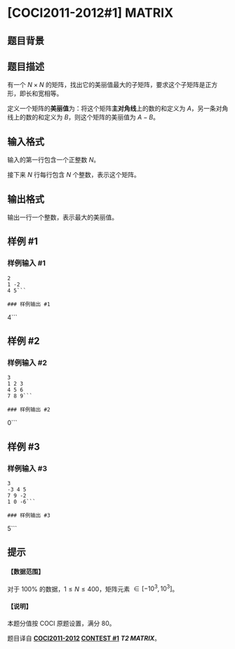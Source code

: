 # [COCI2011-2012#1] MATRIX

## 题目背景



## 题目描述

有一个 $N \times N$ 的矩阵，找出它的美丽值最大的子矩阵，要求这个子矩阵是正方形，即长和宽相等。

定义一个矩阵的**美丽值**为：将这个矩阵**主对角线**上的数的和定义为 $A$，另一条对角线上的数的和定义为 $B$，则这个矩阵的美丽值为 $A - B$。

## 输入格式

输入的第一行包含一个正整数 $N$。

接下来 $N$ 行每行包含 $N$ 个整数，表示这个矩阵。

## 输出格式

输出一行一个整数，表示最大的美丽值。

## 样例 #1

### 样例输入 #1
```
2
1 -2
4 5```

### 样例输出 #1

```
4```

## 样例 #2

### 样例输入 #2
```
3
1 2 3
4 5 6
7 8 9```

### 样例输出 #2

```
0```

## 样例 #3

### 样例输入 #3
```
3
-3 4 5
7 9 -2
1 0 -6```

### 样例输出 #3

```
5```

## 提示

#### 【数据范围】

对于 $100\%$ 的数据，$1 \le N \le 400$，矩阵元素 $\in [-10^3,10^3]$。

#### 【说明】

本题分值按 COCI 原题设置，满分 $80$。

题目译自 **[COCI2011-2012](https://hsin.hr/coci/archive/2011_2012/) [CONTEST #1](https://hsin.hr/coci/archive/2011_2012/contest1_tasks.pdf)** ___T2 MATRIX___。
